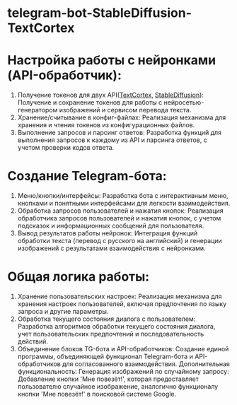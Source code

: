 # telegram-bot-StableDiffusion-TextCortex

# Настройка работы с нейронками (API-обработчик):
1. Получение токенов для двух API([TextCortex](https://docs.textcortex.com/api), [StableDiffusion](https://platform.stability.ai/docs/api-reference)):
Получение и сохранение токенов для работы с нейросетью-генератором изображений и сервисом перевода текста.
2. Хранение/считывание в конфиг-файлах:
Реализация механизма для хранения и чтения токенов из конфигурационных файлов.
3. Выполнение запросов и парсинг ответов:
Разработка функций для выполнения запросов к каждому из API и парсинга ответов, с учетом проверки кодов ответа.

# Создание Telegram-бота:
1. Меню/кнопки/интерфейсы:
Разработка бота с интерактивным меню, кнопками и понятными интерфейсами для легкости взаимодействия.
2. Обработка запросов пользователей и нажатия кнопок:
Реализация обработчика запросов пользователей и нажатия кнопок, с учетом подсказок и информационных сообщений для пользователя.
3. Вывод результатов работы нейронок:
Интеграция функций обработки текста (перевод с русского на английский) и генерации изображений с результатами взаимодействия с нейронками.

# Общая логика работы:
1. Хранение пользовательских настроек:
Реализация механизма для хранения настроек пользователей, включая предпочтения по языку запроса и другие параметры.
2. Обработка текущего состояния диалога с пользователем:
Разработка алгоритмов обработки текущего состояния диалога, учет пользовательских предпочтений и последовательность действий.
3. Объединение блоков TG-бота и API-обработчиков:
Создание единой программы, объединяющей функционал Telegram-бота и API-обработчиков для согласованного взаимодействия.
Дополнительная функциональность:
Генерация изображений по случайному запросу:
Добавление кнопки 'Мне повезёт!', которая предоставляет пользователю случайное изображение, аналогично функционалу кнопки 'Мне повезёт!' в поисковой системе Google.
